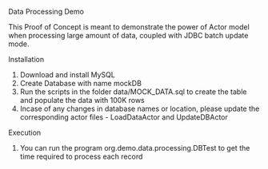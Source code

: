 Data Processing Demo

This Proof of Concept is meant to demonstrate the power of Actor model when processing large amount of data, coupled with JDBC batch update mode.



Installation

1. Download and install MySQL
2. Create Database with name mockDB
3. Run the scripts in the folder data/MOCK_DATA.sql to create the table and populate the data with 100K rows
4. Incase of any changes in database names or location, please update the corresponding actor files - LoadDataActor and UpdateDBActor

Execution

1. You can run the program org.demo.data.processing.DBTest to get the time required to process each record 

